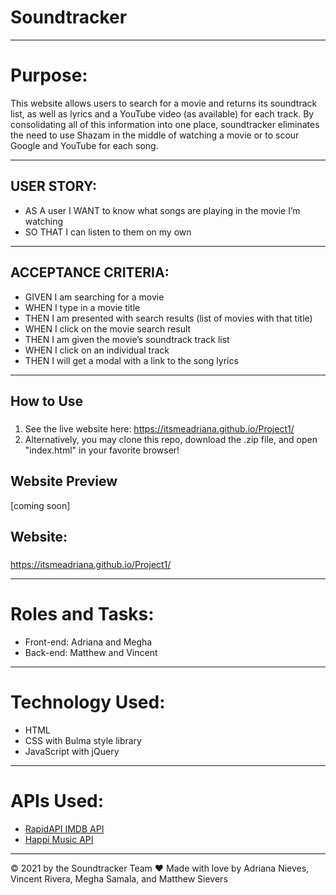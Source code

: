 # Soundtracker
---
# Purpose:

This website allows users to search for a movie and returns its soundtrack list, as well as lyrics and a YouTube video (as available) for each track. By consolidating all of this information into one place, soundtracker eliminates the need to use Shazam in the middle of watching a movie or to scour Google and YouTube for each song.

---
## USER STORY:

- AS A user I WANT to know what songs are playing in the movie I’m watching
- SO THAT I can listen to them on my own
---
## ACCEPTANCE CRITERIA:

- GIVEN I am searching for a movie
- WHEN I type in a movie title
- THEN I am presented with search results (list of movies with that title)
- WHEN I click on the movie search result
- THEN I am given the movie’s soundtrack track list
- WHEN I click on an individual track
- THEN I will get a modal with a link to the song lyrics
---

## How to Use

###

1. See the live website here: https://itsmeadriana.github.io/Project1/
2. Alternatively, you may clone this repo, download the .zip file, and open "index.html" in your favorite browser!

## Website Preview

[coming soon]

## Website:

###

https://itsmeadriana.github.io/Project1/

---
# Roles and Tasks:

- Front-end: Adriana and Megha
- Back-end: Matthew and Vincent

---
# Technology Used:

- HTML
- CSS with Bulma style library
- JavaScript with jQuery
---
# APIs Used:

- [RapidAPI IMDB API](https://rapidapi.com/apidojo/api/imdb8) 
- [Happi Music API](https://happi.dev/docs/music)
---
© 2021 by the Soundtracker Team
❤️ Made with love by Adriana Nieves, Vincent Rivera, Megha Samala, and Matthew Sievers
